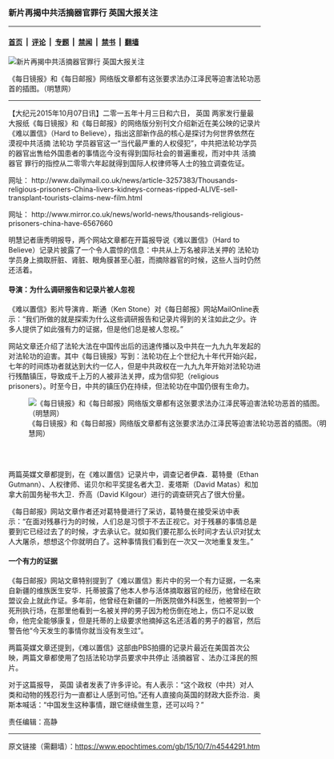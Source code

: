 ### 新片再揭中共活摘器官罪行 英国大报关注

---

#### [首页](../../../..?n4544291) &nbsp;|&nbsp; [评论](../../../../../epoch-comment?n4544291) &nbsp;|&nbsp; [专题](../../../../../epoch-special?n4544291) &nbsp;|&nbsp; [禁闻](../../../../../epoch-news?n4544291) &nbsp;|&nbsp; [禁书](../../../../../books?n4544291) &nbsp;|&nbsp; [翻墙](https://github.com/gfw-breaker/nogfw/blob/master/README.md?n4544291)


<div><img alt="新片再揭中共活摘器官罪行 英国大报关注" class="attachment-djy_600_400 size-djy_600_400 wp-post-image" src="https://i.epochtimes.com/assets/uploads/2015/10/1510061508012382-600x400.jpg"/>
<div class="caption">
 <p>
  《每日镜报》和《每日邮报》网络版文章都有这张要求法办江泽民等迫害法轮功恶首的插图。（明慧网）
 </p>
</div></div><hr/><div class="post_content" id="artbody" itemprop="articleBody">
 <!-- article content begin -->
 <p>
  【大纪元2015年10月07日讯】二零一五年十月三日和六日，
  <ok href="https://www.epochtimes.com/gb/tag/%E8%8B%B1%E5%9B%BD.html">
   英国
  </ok>
  两家发行量最大报纸《每日镜报》和《每日邮报》的网络版分别刊文介绍新近在美公映的记录片《难以置信》（Hard to Believe），指出这部新作品的核心是探讨为何世界依然在漠视中共活摘
  <ok href="https://www.epochtimes.com/gb/tag/%E6%B3%95%E8%BD%AE%E5%8A%9F.html">
   法轮功
  </ok>
  学员器官这一“当代最严重的人权侵犯”，中共把法轮功学员的器官出售给外国患者的事情迄今没有得到国际社会的普遍重视，而对中共
  <ok href="https://www.epochtimes.com/gb/tag/%E6%B4%BB%E6%91%98%E5%99%A8%E5%AE%98.html">
   活摘器官
  </ok>
  罪行的指控从二零零六年起就得到国际人权律师等人士的独立调查佐证。
 </p>
 <p>
  网址：
  <ok href="http://www.dailymail.co.uk/news/article-3257383/Thousands-religious-prisoners-China-livers-kidneys-corneas-ripped-ALIVE-sell-transplant-tourists-claims-new-film.html">
   http://www.dailymail.co.uk/news/article-3257383/Thousands-religious-prisoners-China-livers-kidneys-corneas-ripped-ALIVE-sell-transplant-tourists-claims-new-film.html
  </ok>
 </p>
 <p>
  网址：
  <ok href="http://www.mirror.co.uk/news/world-news/thousands-religious-prisoners-china-have-6567660">
   http://www.mirror.co.uk/news/world-news/thousands-religious-prisoners-china-have-6567660
  </ok>
 </p>
 <p>
  明慧记者唐秀明报导，两个网站文章都在开篇报导说《难以置信》（Hard to Believe）记录片披露了一个令人震惊的信息：中共从上万名被非法关押的
  <ok href="https://www.epochtimes.com/gb/tag/%E6%B3%95%E8%BD%AE%E5%8A%9F.html">
   法轮功
  </ok>
  学员身上摘取肝脏、肾脏、眼角膜甚至心脏，而摘除器官的时候，这些人当时仍然还活着。
 </p>
 <h4>
  导演：为什么调研报告和记录片被人忽视
 </h4>
 <p>
  《难以置信》影片导演肯．斯通（Ken Stone）对《每日邮报》网站MailOnline表示：“我们所做的就是探索为什么这些调研报告和记录片得到的关注如此之少。许多人提供了如此强有力的证据，但是他们总是被人忽视。”
 </p>
 <p>
  网站文章还介绍了法轮大法在中国传出后的迅速传播以及中共在一九九九年发起的对法轮功的迫害。其中《每日镜报》写到：法轮功在上个世纪九十年代开始兴起，七年的时间炼功者就达到大约一亿人，但是中共政权在一九九九年开始对法轮功进行残酷镇压，导致成千上万的人被非法关押，成为信仰犯（religious prisoners）。时至今日，中共的镇压仍在持续，但法轮功在中国仍很有生命力。
 </p>
 <figure aria-describedby="caption-attachment-6507993" class="wp-caption aligncenter" id="attachment_6507993" style="width: 600px">
  <ok href=" https://i.epochtimes.com/assets/uploads/2015/10/1510061508012382-600x400.jpg" rel="noreferrer noopener" target="_blank">
   <img alt="《每日镜报》和《每日邮报》网络版文章都有这张要求法办江泽民等迫害法轮功恶首的插图。（明慧网）" class="size-large wp-image-6507993" src="https://i.epochtimes.com/assets/uploads/2015/10/1510061508012382-600x400.jpg" title="《每日镜报》和《每日邮报》网络版文章都有这张要求法办江泽民等迫害法轮功恶首的插图。（明慧网）"/>
  </ok>
  <br/><figcaption class="wp-caption-text" id="caption-attachment-6507993">
   《每日镜报》和《每日邮报》网络版文章都有这张要求法办江泽民等迫害法轮功恶首的插图。（明慧网）
  </figcaption><br/>
 </figure><br/>
 <p>
  两篇英媒文章都提到，在《难以置信》记录片中，调查记者伊森．葛特曼（Ethan Gutmann）、人权律师、诺贝尔和平奖提名者大卫．麦塔斯（David Matas）和加拿大前国务秘书大卫．乔高（David Kilgour）进行的调查研究占了很大份量。
 </p>
 <p>
  《每日邮报》网站文章作者还对葛特曼进行了采访，葛特曼在接受采访中表示：“在面对残暴行为的时候，人们总是习惯于不去正视它。对于残暴的事情总是要到它已经过去了的时候，才去承认它。就如我们要花那么长时间才去认识对犹太人大屠杀，想想这个你就明白了。这种事情我们看到在一次又一次地重复发生。”
 </p>
 <h4>
  一个有力的证据
 </h4>
 <p>
  《每日邮报》网站文章特别提到了《难以置信》影片中的另一个有力证据，一名来自新疆的维族医生安华．托蒂披露了他本人参与活体摘取器官的经历，他曾经在欧盟议会上就此作证。多年前，他曾经在新疆的一所医院做外科医生，他被带到一个死刑执行场，在那里他看到一名被关押的男子因为枪伤倒在地上，伤口不足以致命，他完全能够康复，但是托蒂的上级要求他摘掉这名还活着的男子的器官，然后警告他“今天发生的事情你就当没有发生过”。
 </p>
 <p>
  两篇英媒文章还提到，《难以置信》这部由PBS拍摄的记录片最近在美国首次公映，两篇文章都使用了包括法轮功学员要求中共停止
  <ok href="https://www.epochtimes.com/gb/tag/%E6%B4%BB%E6%91%98%E5%99%A8%E5%AE%98.html">
   活摘器官
  </ok>
  、法办江泽民的照片。
 </p>
 <p>
  对于这篇报导，
  <ok href="https://www.epochtimes.com/gb/tag/%E8%8B%B1%E5%9B%BD.html">
   英国
  </ok>
  读者发表了许多评论。有人表示：“这个政权（中共）对人类和动物的残忍行为一直都让人感到可怕。”还有人直接向英国的财政大臣乔治．奥斯本喊话：“中国发生这种事情，跟它继续做生意，还可以吗？”
 </p>
 <p>
  责任编辑：高静
 </p>
 <!-- article content end -->
 <div id="below_article_ad">
 </div>
</div>


---

原文链接（需翻墙）：https://www.epochtimes.com/gb/15/10/7/n4544291.htm